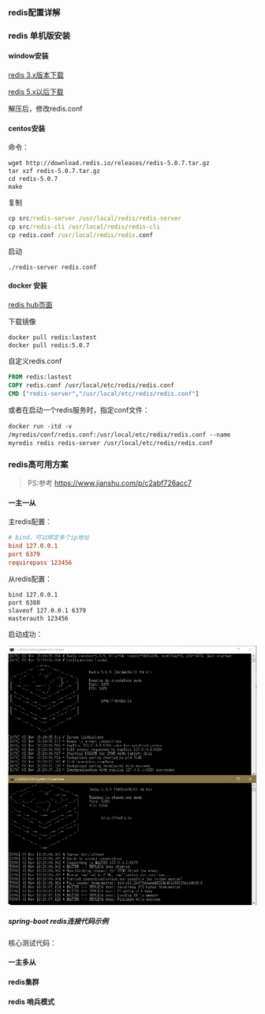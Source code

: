 ### redis配置详解


### redis 单机版安装

#### window安装

[redis 3.x版本下载](https://github.com/microsoftarchive/redis/releases/download/win-3.2.100/Redis-x64-3.2.100.zip)

[redis 5.x以后下载](https://github.com/tporadowski/redis/releases)

解压后，修改redis.conf

#### centos安装

命令：
```
wget http://download.redis.io/releases/redis-5.0.7.tar.gz
tar xzf redis-5.0.7.tar.gz
cd redis-5.0.7
make
```
复制

```cmd
cp src/redis-server /usr/local/redis/redis-server
cp src/redis-cli /usr/local/redis/redis-cli
cp redis.conf /usr/local/redis/redis.conf
```

启动
```
./redis-server redis.conf
```

#### docker 安装

[redis hub页面](https://hub.docker.com/_/redis/)

下载镜像

```
docker pull redis:lastest
docker pull redis:5.0.7
```

自定义redis.conf

```dockerfile
FROM redis:lastest
COPY redis.conf /usr/local/etc/redis/redis.conf
CMD ["redis-server","/usr/local/etc/redis/redis.conf"]
```

或者在启动一个redis服务时，指定conf文件：

``docker run -itd -v /myredis/conf/redis.conf:/usr/local/etc/redis/redis.conf --name myredis redis redis-server /usr/local/etc/redis/redis.conf``


### redis高可用方案

> PS:参考 https://www.jianshu.com/p/c2abf726acc7


#### 一主一从

主redis配置：
```conf
# bind，可以绑定多个ip地址
bind 127.0.0.1 
port 6379
requirepass 123456
```

从redis配置：
```
bind 127.0.0.1 
port 6380
slaveof 127.0.0.1 6379
masterauth 123456
```

启动成功：

![启动界面](img/1-master-1-slave.png)


##### spring-boot redis连接代码示例

核心测试代码：



#### 一主多从


#### redis集群








#### redis 哨兵模式